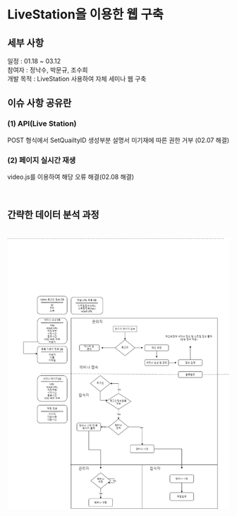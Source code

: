 # LiveStation을 이용한 웹 구축

## 세부 사항
일정 : 01.18 ~ 03.12<br>
참여자 : 정낙수, 박문규, 조수희 <br>
개발 목적 : LiveStation 사용하여 자체 세미나 웹 구축  <br>



## 이슈 사항 공유란 

### (1) API(Live Station) 
POST 형식에서 SetQuailtyID 생성부분 설명서 미기재에 따른 권한 거부 (02.07 해결)<br>
### (2) 페이지 실시간 재생 <br> 
video.js를 이용하여 해당 오류 해결(02.08 해결)

<br>


## 간략한 데이터 분석 과정
![zz](https://github.com/park-moonkyu/livestaton/blob/main/live_station.png) </br></br>
<br><br>
==================================================

